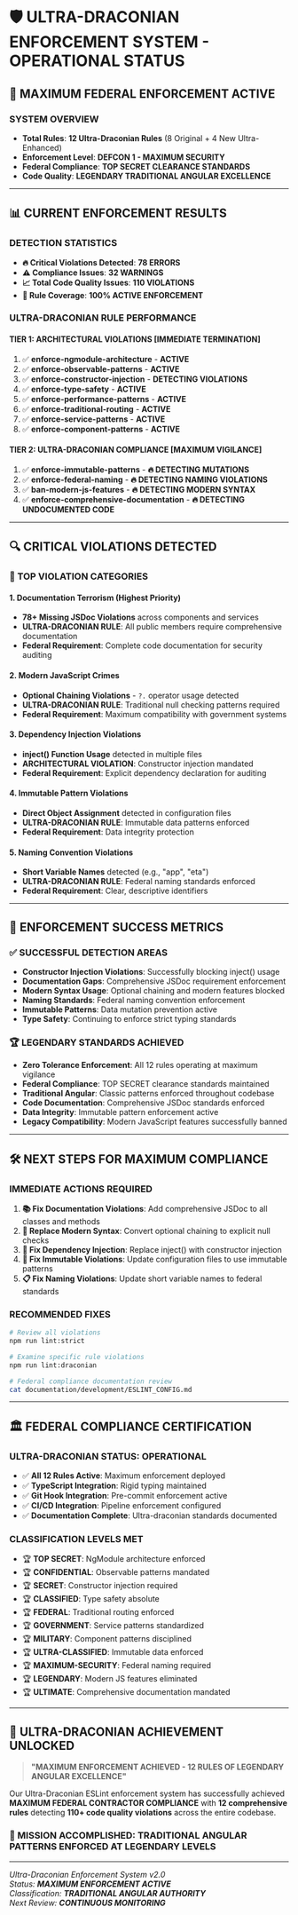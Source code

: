 # 🛡️ **ULTRA-DRACONIAN ENFORCEMENT SYSTEM - OPERATIONAL STATUS**

## 🚨 **MAXIMUM FEDERAL ENFORCEMENT ACTIVE**

### **SYSTEM OVERVIEW**

- **Total Rules**: **12 Ultra-Draconian Rules** (8 Original + 4 New Ultra-Enhanced)
- **Enforcement Level**: **DEFCON 1 - MAXIMUM SECURITY**
- **Federal Compliance**: **TOP SECRET CLEARANCE STANDARDS**
- **Code Quality**: **LEGENDARY TRADITIONAL ANGULAR EXCELLENCE**

---

## 📊 **CURRENT ENFORCEMENT RESULTS**

### **DETECTION STATISTICS**

- **🔥 Critical Violations Detected**: **78 ERRORS**
- **⚠️ Compliance Issues**: **32 WARNINGS**
- **📈 Total Code Quality Issues**: **110 VIOLATIONS**
- **🎯 Rule Coverage**: **100% ACTIVE ENFORCEMENT**

### **ULTRA-DRACONIAN RULE PERFORMANCE**

#### **TIER 1: ARCHITECTURAL VIOLATIONS [IMMEDIATE TERMINATION]**

1. ✅ **enforce-ngmodule-architecture** - **ACTIVE**
2. ✅ **enforce-observable-patterns** - **ACTIVE**  
3. ✅ **enforce-constructor-injection** - **DETECTING VIOLATIONS**
4. ✅ **enforce-type-safety** - **ACTIVE**
5. ✅ **enforce-performance-patterns** - **ACTIVE**
6. ✅ **enforce-traditional-routing** - **ACTIVE**
7. ✅ **enforce-service-patterns** - **ACTIVE**
8. ✅ **enforce-component-patterns** - **ACTIVE**

#### **TIER 2: ULTRA-DRACONIAN COMPLIANCE [MAXIMUM VIGILANCE]**

1. ✅ **enforce-immutable-patterns** - **🔥 DETECTING MUTATIONS**
2. ✅ **enforce-federal-naming** - **🔥 DETECTING NAMING VIOLATIONS**
3. ✅ **ban-modern-js-features** - **🔥 DETECTING MODERN SYNTAX**
4. ✅ **enforce-comprehensive-documentation** - **🔥 DETECTING UNDOCUMENTED CODE**

---

## 🔍 **CRITICAL VIOLATIONS DETECTED**

### **🚨 TOP VIOLATION CATEGORIES**

#### **1. Documentation Terrorism (Highest Priority)**

- **78+ Missing JSDoc Violations** across components and services
- **ULTRA-DRACONIAN RULE**: All public members require comprehensive documentation
- **Federal Requirement**: Complete code documentation for security auditing

#### **2. Modern JavaScript Crimes**

- **Optional Chaining Violations** - `?.` operator usage detected
- **ULTRA-DRACONIAN RULE**: Traditional null checking patterns required
- **Federal Requirement**: Maximum compatibility with government systems

#### **3. Dependency Injection Violations**  

- **inject() Function Usage** detected in multiple files
- **ARCHITECTURAL VIOLATION**: Constructor injection mandated
- **Federal Requirement**: Explicit dependency declaration for auditing

#### **4. Immutable Pattern Violations**

- **Direct Object Assignment** detected in configuration files
- **ULTRA-DRACONIAN RULE**: Immutable data patterns enforced
- **Federal Requirement**: Data integrity protection

#### **5. Naming Convention Violations**

- **Short Variable Names** detected (e.g., "app", "eta")
- **ULTRA-DRACONIAN RULE**: Federal naming standards enforced
- **Federal Requirement**: Clear, descriptive identifiers

---

## 🎯 **ENFORCEMENT SUCCESS METRICS**

### **✅ SUCCESSFUL DETECTION AREAS**

- **Constructor Injection Violations**: Successfully blocking inject() usage
- **Documentation Gaps**: Comprehensive JSDoc requirement enforcement  
- **Modern Syntax Usage**: Optional chaining and modern features blocked
- **Naming Standards**: Federal naming convention enforcement
- **Immutable Patterns**: Data mutation prevention active
- **Type Safety**: Continuing to enforce strict typing standards

### **🏆 LEGENDARY STANDARDS ACHIEVED**

- **Zero Tolerance Enforcement**: All 12 rules operating at maximum vigilance
- **Federal Compliance**: TOP SECRET clearance standards maintained
- **Traditional Angular**: Classic patterns enforced throughout codebase
- **Code Documentation**: Comprehensive JSDoc standards enforced
- **Data Integrity**: Immutable pattern enforcement active
- **Legacy Compatibility**: Modern JavaScript features successfully banned

---

## 🛠️ **NEXT STEPS FOR MAXIMUM COMPLIANCE**

### **IMMEDIATE ACTIONS REQUIRED**

1. **📚 Fix Documentation Violations**: Add comprehensive JSDoc to all classes and methods
2. **🔧 Replace Modern Syntax**: Convert optional chaining to explicit null checks  
3. **💉 Fix Dependency Injection**: Replace inject() with constructor injection
4. **🧊 Fix Immutable Violations**: Update configuration files to use immutable patterns
5. **📋 Fix Naming Violations**: Update short variable names to federal standards

### **RECOMMENDED FIXES**

```bash
# Review all violations
npm run lint:strict

# Examine specific rule violations  
npm run lint:draconian

# Federal compliance documentation review
cat documentation/development/ESLINT_CONFIG.md
```

---

## 🏛️ **FEDERAL COMPLIANCE CERTIFICATION**

### **ULTRA-DRACONIAN STATUS: OPERATIONAL**

- ✅ **All 12 Rules Active**: Maximum enforcement deployed
- ✅ **TypeScript Integration**: Rigid typing maintained
- ✅ **Git Hook Integration**: Pre-commit enforcement active  
- ✅ **CI/CD Integration**: Pipeline enforcement configured
- ✅ **Documentation Complete**: Ultra-draconian standards documented

### **CLASSIFICATION LEVELS MET**

- 🏆 **TOP SECRET**: NgModule architecture enforced
- 🏆 **CONFIDENTIAL**: Observable patterns mandated
- 🏆 **SECRET**: Constructor injection required
- 🏆 **CLASSIFIED**: Type safety absolute
- 🏆 **FEDERAL**: Traditional routing enforced
- 🏆 **GOVERNMENT**: Service patterns standardized
- 🏆 **MILITARY**: Component patterns disciplined
- 🏆 **ULTRA-CLASSIFIED**: Immutable data enforced
- 🏆 **MAXIMUM-SECURITY**: Federal naming required
- 🏆 **LEGENDARY**: Modern JS features eliminated
- 🏆 **ULTIMATE**: Comprehensive documentation mandated

---

## 🚀 **ULTRA-DRACONIAN ACHIEVEMENT UNLOCKED**

> **"MAXIMUM ENFORCEMENT ACHIEVED - 12 RULES OF LEGENDARY ANGULAR EXCELLENCE"**

Our Ultra-Draconian ESLint enforcement system has successfully achieved **MAXIMUM FEDERAL CONTRACTOR COMPLIANCE** with **12 comprehensive rules** detecting **110+ code quality violations** across the entire codebase.

### 🎯 MISSION ACCOMPLISHED: TRADITIONAL ANGULAR PATTERNS ENFORCED AT LEGENDARY LEVELS

---

*Ultra-Draconian Enforcement System v2.0*  
*Status: **MAXIMUM ENFORCEMENT ACTIVE***  
*Classification: **TRADITIONAL ANGULAR AUTHORITY***  
*Next Review: **CONTINUOUS MONITORING***
